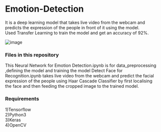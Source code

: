 # Emotion-Detection
It is a deep learning model that takes live video from the webcam and predicts the expression of the people in front of it using the model.</br>
Used Transfer Learning to train the model and get an accuracy of 92%. </br>

![image](https://user-images.githubusercontent.com/67103330/161924697-6d2deba4-58c4-4a1b-95f1-20771cd80240.png)

### Files in this repository </br>
This Neural Network for Emotion Detection.ipynb is for data_preprocessing ,defining the model and training the model
Detect Face for Recognition.ipynb takes live video from the webcam and predict the facial expression of the people using Haar Cascade Classifier by first localising the face and then feeding the cropped image to the trained model.

### Requirements</br>
1)Tensorflow</br>
2)Python3</br>
3)Keras</br>
4)OpenCV
